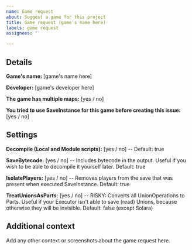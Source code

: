 ```yaml
---
name: Game request
about: Suggest a game for this project
title: Game request (game's name here)
labels: game request
assignees: ''

---
```


## Details

**Game's name:** [game's name here]

**Developer:** [game's developer here]

**The game has multiple maps:** [yes / no]

**You tried to use SaveInstance for this game before creating this issue:** [yes / no]

## Settings

**Decompile (Local and Module scripts):** [yes / no] -- Default: true

**SaveBytecode:** [yes / no] -- Includes bytecode in the output. Useful if you wish to be able to decompile it yourself later. Default: true

**IsolatePlayers:** [yes / no] -- Removes players from the save that was present when executed SaveInstance. Default: true

**TreatUnionsAsParts:** [yes / no] -- RISKY: Converts all UnionOperations to Parts. Useful if your Executor isn't able to save (read) Unions, because otherwise they will be invisible. Default: false (except Solara)

## Additional context
Add any other context or screenshots about the game request here.
